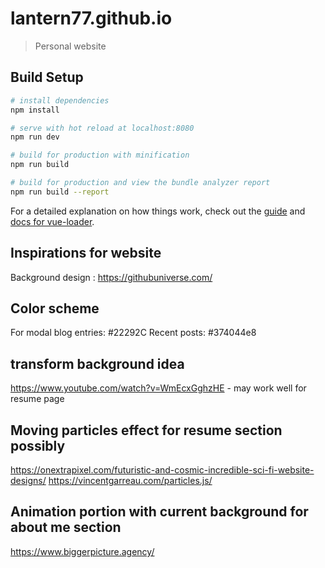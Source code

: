 # lantern77.github.io

> Personal website

## Build Setup

``` bash
# install dependencies
npm install

# serve with hot reload at localhost:8080
npm run dev

# build for production with minification
npm run build

# build for production and view the bundle analyzer report
npm run build --report
```

For a detailed explanation on how things work, check out the [guide](http://vuejs-templates.github.io/webpack/) and [docs for vue-loader](http://vuejs.github.io/vue-loader).


## Inspirations for website
Background design : https://githubuniverse.com/

## Color scheme
For modal blog entries: #22292C
Recent posts: #374044e8

## transform background idea
https://www.youtube.com/watch?v=WmEcxGghzHE - may work well for resume page

## Moving particles effect for resume section possibly
https://onextrapixel.com/futuristic-and-cosmic-incredible-sci-fi-website-designs/
https://vincentgarreau.com/particles.js/

## Animation portion with current background for about me section
https://www.biggerpicture.agency/
